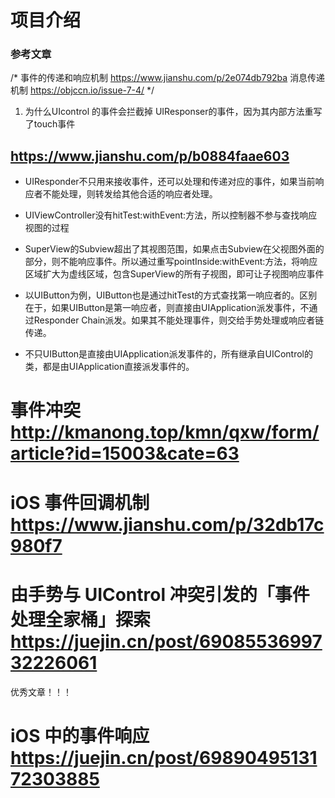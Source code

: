 # 项目介绍


### 参考文章
/*
 事件的传递和响应机制 https://www.jianshu.com/p/2e074db792ba
 消息传递机制 https://objccn.io/issue-7-4/
 */
 
 1. 为什么UIcontrol 的事件会拦截掉 UIResponser的事件，因为其内部方法重写了touch事件

## https://www.jianshu.com/p/b0884faae603
- UIResponder不只用来接收事件，还可以处理和传递对应的事件，如果当前响应者不能处理，则转发给其他合适的响应者处理。
- UIViewController没有hitTest:withEvent:方法，所以控制器不参与查找响应视图的过程
- SuperView的Subview超出了其视图范围，如果点击Subview在父视图外面的部分，则不能响应事件。所以通过重写pointInside:withEvent:方法，将响应区域扩大为虚线区域，包含SuperView的所有子视图，即可让子视图响应事件

- 以UIButton为例，UIButton也是通过hitTest的方式查找第一响应者的。区别在于，如果UIButton是第一响应者，则直接由UIApplication派发事件，不通过Responder Chain派发。如果其不能处理事件，则交给手势处理或响应者链传递。

- 不只UIButton是直接由UIApplication派发事件的，所有继承自UIControl的类，都是由UIApplication直接派发事件的。


# 事件冲突 http://kmanong.top/kmn/qxw/form/article?id=15003&cate=63


# iOS 事件回调机制 https://www.jianshu.com/p/32db17c980f7

# 由手势与 UIControl 冲突引发的「事件处理全家桶」探索 https://juejin.cn/post/6908553699732226061  
优秀文章！！！

# iOS 中的事件响应 https://juejin.cn/post/6989049513172303885

